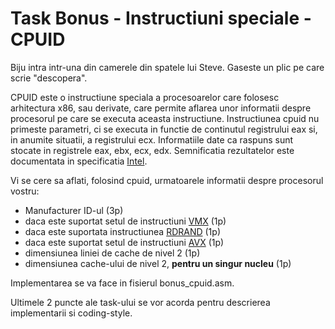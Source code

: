 # Task Bonus - Instructiuni speciale - CPUID

Biju intra intr-una din camerele din spatele lui Steve. Gaseste un plic pe care scrie "descopera".

CPUID este o instructiune speciala a procesoarelor care folosesc arhitectura x86, sau derivate, care permite aflarea unor informatii despre procesorul pe care se executa aceasta instructiune. Instructiunea cpuid nu primeste parametri, ci se executa in functie de continutul registrului eax si, in anumite situatii, a registrului ecx. Informatiile date ca raspuns sunt stocate in registrele eax, ebx, ecx, edx. Semnificatia rezultatelor este documentata in specificatia [Intel](https://web.archive.org/web/20120625025623/http://www.intel.com/Assets/PDF/appnote/241618.pdf).

Vi se cere sa aflati, folosind cpuid, urmatoarele informatii despre procesorul vostru:
 - Manufacturer ID-ul (3p)
 - daca este suportat setul de instructiuni [VMX](https://en.wikipedia.org/wiki/X86_virtualization#Intel_virtualization_(VT-x)) (1p)
 - daca este suportata instructiunea [RDRAND](https://en.wikipedia.org/wiki/RDRAND) (1p)
 - daca este suportat setul de instructiuni [AVX](https://en.wikipedia.org/wiki/Software_Guard_Extensions) (1p)
 - dimensiunea liniei de cache de nivel 2 (1p)
 - dimensiunea cache-ului de nivel 2, **pentru un singur nucleu** (1p)

Implementarea se va face in fisierul bonus_cpuid.asm.

Ultimele 2 puncte ale task-ului se vor acorda pentru descrierea implementarii si coding-style.
